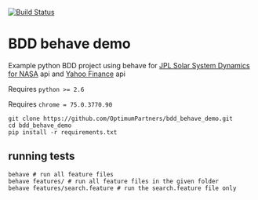 [![Build Status](https://img.shields.io/badge/chrome-75.0-brightgreen.svg?style=flat)](https://github.com/rubocop-hq/ruby-style-guide)

# BDD behave demo

Example python BDD project using behave for [JPL Solar System Dynamics for NASA](https://ssd.jpl.nasa.gov/) api and [Yahoo Finance](https://finance.yahoo.com/quote/FB?p=FB&.tsrc=fin-tre-srch) api

Requires `python >= 2.6`

Requires `chrome = 75.0.3770.90`

```shell
git clone https://github.com/OptimumPartners/bdd_behave_demo.git
cd bdd_behave_demo
pip install -r requirements.txt
```

## running tests
``` shell
behave # run all feature files
behave features/ # run all feature files in the given folder
behave features/search.feature # run the search.feature file only
```

